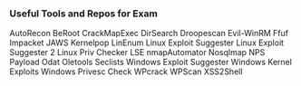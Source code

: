 ### Useful Tools and Repos for Exam
AutoRecon
BeRoot
CrackMapExec
DirSearch 
Droopescan
Evil-WinRM
Ffuf
Impacket
JAWS
Kernelpop
LinEnum
Linux Exploit Suggester
Linux Exploit Suggester 2
Linux Priv Checker
LSE
nmapAutomator
Nosqlmap
NPS Payload
Odat
Oletools
Seclists
Windows Exploit Suggester
Windows Kernel Exploits
Windows Privesc Check
WPcrack
WPScan
XSS2Shell
